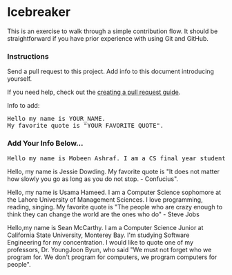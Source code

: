 # Icebreaker

This is an exercise to walk through a simple contribution flow. It should be straightforward if you have prior experience with using Git and GitHub.

### Instructions
Send a pull request to this project. Add info to this document introducing yourself.

If you need help, check out the [creating a pull request guide](../contributing/CreatingAPullRequest.md).

Info to add:

<pre>
Hello my name is YOUR_NAME.
My favorite quote is "YOUR_FAVORITE_QUOTE".
</pre>

### Add Your Info Below...


<pre>
Hello my name is Mobeen Ashraf. I am a CS final year student. I like to code in various technologies and am not particularly aligned to any 1 language or technology. I like to learn and experiment with new things. My favorite quote is "Work is the best antidote to sorrows - Sherlock Holmes ".
</pre>


Hello, my name is Jessie Dowding.
My favorite quote is "It does not matter how slowly you go as long as you do not stop. - Confucius".

Hello, my name is Usama Hameed.
I am a Computer Science sophomore at the Lahore University of Management Sciences. I love programming, reading, singing. My favorite quote is "The people who are crazy enough to think they can change the world are the ones who do" - Steve Jobs

Hello,my name is Sean McCarthy.
I am a Computer Science Junior at California State University, Monterey Bay. I'm studying Software Engineering for my concentration. I would like to quote one of my professors, Dr. YoungJoon Byun, who said "We must not forget who we program for. We don't program for computers, we program computers for people".
